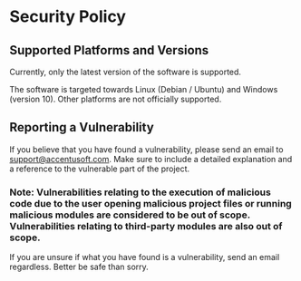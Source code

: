 # Security Policy

## Supported Platforms and Versions

Currently, only the latest version of the software is supported.

The software is targeted towards Linux (Debian / Ubuntu) and Windows (version 10).
Other platforms are not officially supported.

## Reporting a Vulnerability

If you believe that you have found a vulnerability, please send an email to support@accentusoft.com.
Make sure to include a detailed explanation and a reference to the vulnerable part of the project.

### Note: Vulnerabilities relating to the execution of malicious code due to the user opening malicious project files or running malicious modules are considered to be out of scope. Vulnerabilities relating to third-party modules are also out of scope.

If you are unsure if what you have found is a vulnerability, send an email regardless. Better be safe than sorry.
